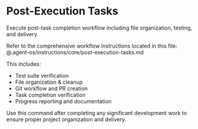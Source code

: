 # Post-Execution Tasks

Execute post-task completion workflow including file organization, testing, and delivery.

Refer to the comprehensive workflow instructions located in this file:
@.agent-os/instructions/core/post-execution-tasks.md

This includes:
- Test suite verification
- File organization & cleanup 
- Git workflow and PR creation
- Task completion verification
- Progress reporting and documentation

Use this command after completing any significant development work to ensure proper project organization and delivery.
